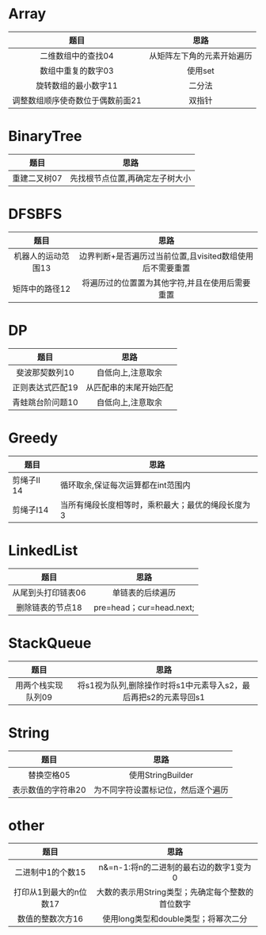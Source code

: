 # Array

|               题目               |            思路            |
| :------------------------------: | :------------------------: |
|        二维数组中的查找04        | 从矩阵左下角的元素开始遍历 |
|        数组中重复的数字03        |          使用set           |
|       旋转数组的最小数字11       |           二分法           |
| 调整数组顺序使奇数位于偶数前面21 |           双指针           |



# BinaryTree

|     题目     |              思路               |
| :----------: | :-----------------------------: |
| 重建二叉树07 | 先找根节点位置,再确定左子树大小 |



# DFSBFS

|        题目        |                           思路                            |
| :----------------: | :-------------------------------------------------------: |
| 机器人的运动范围13 | 边界判断+是否遍历过当前位置,且visited数组使用后不需要重置 |
|   矩阵中的路径12   |      将遍历过的位置置为其他字符,并且在使用后需要重置      |



# DP

|       题目       |          思路          |
| :--------------: | :--------------------: |
|  斐波那契数列10  |   自低向上,注意取余    |
| 正则表达式匹配19 | 从匹配串的末尾开始匹配 |
| 青蛙跳台阶问题10 |   自低向上,注意取余    |



# Greedy

| 题目        | 思路                                              |
| ----------- | ------------------------------------------------- |
| 剪绳子II 14 | 循环取余,保证每次运算都在int范围内                |
| 剪绳子Ⅰ14   | 当所有绳段长度相等时，乘积最大；最优的绳段长度为3 |



# LinkedList

|        题目        |           思路           |
| :----------------: | :----------------------: |
| 从尾到头打印链表06 |     单链表的后续遍历     |
|  删除链表的节点18  | pre=head；cur=head.next; |



# StackQueue

|        题目        |                             思路                             |
| :----------------: | :----------------------------------------------------------: |
| 用两个栈实现队列09 | 将s1视为队列,删除操作时将s1中元素导入s2，最后再把s2的元素导回s1 |



# String

|        题目        |                思路                |
| :----------------: | :--------------------------------: |
|     替换空格05     |         使用StringBuilder          |
| 表示数值的字符串20 | 为不同字符设置标记位，然后逐个遍历 |



# other

|          题目          |                       思路                       |
| :--------------------: | :----------------------------------------------: |
|   二进制中1的个数15    |      n&=n-1:将n的二进制的最右边的数字1变为0      |
| 打印从1到最大的n位数17 | 大数的表示用String类型；先确定每个整数的首位数字 |
|    数值的整数次方16    |       使用long类型和double类型；将幂次二分       |

